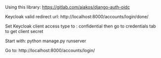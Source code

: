 Using this library:
https://gitlab.com/aiakos/django-auth-oidc

Keycloak valid redirect url:
http://localhost:8000/accounts/login/done/

Set Keycloak client access type to : confidential then go to credentials tab to get client secret

Start with:
python manage.py runserver

Go to:
http://localhost:8000/accounts/login/
